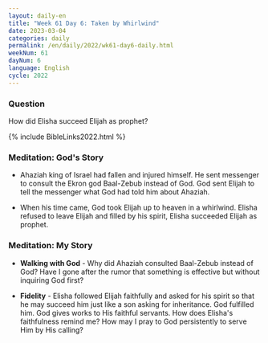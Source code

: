 ```yaml
---
layout: daily-en
title: "Week 61 Day 6: Taken by Whirlwind"
date: 2023-03-04
categories: daily
permalink: /en/daily/2022/wk61-day6-daily.html
weekNum: 61
dayNum: 6
language: English
cycle: 2022
---
```

### Question     
How did Elisha succeed Elijah as prophet?

{% include BibleLinks2022.html %} 

### Meditation: God's Story   
+ Ahaziah king of Israel had fallen and injured himself. He sent messenger to consult the Ekron god Baal-Zebub instead of God. God sent Elijah to tell the messenger what God had told him about Ahaziah. 

+ When his time came, God took Elijah up to heaven in a whirlwind. Elisha refused to leave Elijah and filled by his spirit, Elisha succeeded Elijah as prophet. 

### Meditation: My Story   
+ **Walking with God** - Why did Ahaziah consulted Baal-Zebub instead of God? Have I gone after the rumor that something is effective but without inquiring God first? 

+ **Fidelity** - Elisha followed Elijah faithfully and asked for his spirit so that he may succeed him just like a son asking for inheritance. God fulfilled him. God gives works to His faithful servants. How does Elisha's faithfulness remind me? How may I pray to God persistently to serve Him by His calling? 
